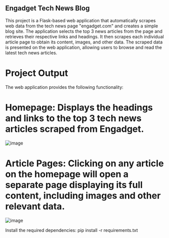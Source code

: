 ## Engadget Tech News Blog
This project is a Flask-based web application that automatically scrapes web data from the tech news page "engadget.com" and creates a simple blog site. The application selects the top 3 news articles from the page and retrieves their respective links and headings. It then scrapes each individual article page to obtain its content, images, and other data. The scraped data is presented on the web application, allowing users to browse and read the latest tech news articles.

# Project Output
The web application provides the following functionality:

# Homepage: Displays the headings and links to the top 3 tech news articles scraped from Engadget.
![image](https://github.com/Rajkumar0819/Web-Scraped-blog-post/assets/113299030/d6f68ff6-cb89-45fc-8f37-28f8f982bfe1)

# Article Pages: Clicking on any article on the homepage will open a separate page displaying its full content, including images and other relevant data.
![image](https://github.com/Rajkumar0819/Web-Scraped-blog-post/assets/113299030/1472158e-3544-4af2-8fda-37e91b5b1864)

Install the required dependencies:
pip install -r requirements.txt
